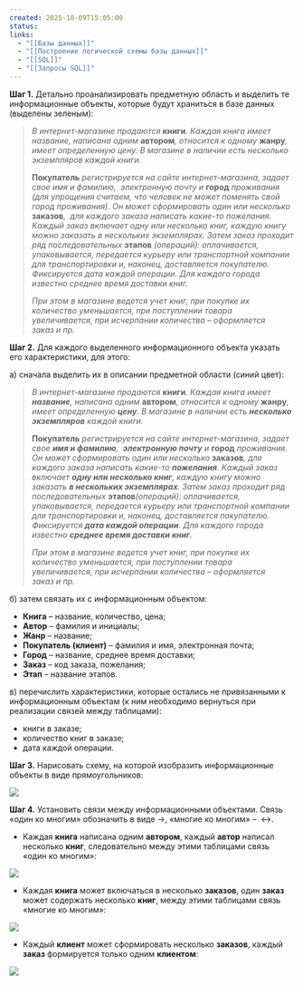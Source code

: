 ```yaml
---
created: 2025-10-09T15:05:00
status:
links:
  - "[[Базы данных]]"
  - "[[Построение логической схемы базы данных]]"
  - "[[SQL]]"
  - "[[Запросы SQL]]"
---
```

**Шаг 1.** Детально проанализировать предметную область и выделить те информационные объекты, которые будут храниться в базе данных (выделены зеленым):

> _В интернет-магазине продаются_ **книги**_. Каждая книга имеет название, написана одним_ **автором**_, относится к одному_ **жанру**_, имеет определенную цену. В магазине в наличии есть несколько экземпляров каждой книги._ 
> 
> **Покупатель** _регистрируется на сайте интернет-магазина, задает свое имя и фамилию,  электронную почту и_ **город** _проживания (для упрощения считаем, что человек не может поменять свой город проживания). Он может сформировать один или несколько_ **заказов**_,  для каждого заказа написать какие-то пожелания. Каждый заказ включает одну или несколько книг, каждую книгу можно заказать в нескольких экземплярах. Затем заказ проходит ряд последовательных_ **этапов** _(операций): оплачивается, упаковывается, передается курьеру или транспортной компании для транспортировки и, наконец, доставляется покупателю. Фиксируется дата каждой операции. Для каждого города известно среднее время доставки книг._
> 
> _При этом в магазине ведется учет книг, при покупке их количество уменьшается, при поступлении товара увеличивается, при исчерпании количества_ – _оформляется заказ и пр._

**Шаг 2.** Для каждого выделенного информационного объекта указать его характеристики, для этого:

а) сначала выделить их в описании предметной области (синий цвет): 

> _В интернет-магазине продаются_ **книги**_. Каждая книга имеет **название**, написана одним_ **автором**_, относится к одному_ **жанру**_, имеет определенную **цену**. В магазине в наличии есть **несколько экземпляров** каждой книги._ 
> 
> **Покупатель** _регистрируется на сайте интернет-магазина, задает свое **имя и фамилию**,  **электронную почту** и_ **город** _проживания. Он может сформировать один или несколько_ **заказов**_, для каждого заказа написать какие-то **пожелания**. Каждый заказ включает **одну или несколько книг**, каждую книгу можно заказать **в нескольких экземплярах**. Затем заказ проходит ряд последовательных_ **этапов**_(операций): оплачивается, упаковывается, передается курьеру или транспортной компании для транспортировки и, наконец, доставляется покупателю. Фиксируется **дата каждой операции**. Для каждого города известно **среднее время доставки книг**._
> 
> _При этом в магазине ведется учет книг, при покупке их количество уменьшается, при поступлении товара увеличивается, при исчерпании количества_ – _оформляется заказ и пр._

б) затем связать их с информационным объектом: 

- **Книга** – название, количество, цена;
- **Автор** – фамилия и инициалы;
- **Жанр** – название;
- **Покупатель (клиент)** – фамилия и имя, электронная почта;
- **Город** – название, среднее время доставки;
- **Заказ** – код заказа, пожелания;
- **Этап** – название этапов.

в) перечислить характеристики, которые остались не привязанными к информационным объектам (к ним необходимо вернуться при реализации связей между таблицами): 

- книги в заказе;
- количество книг в заказе;
- дата каждой операции.

**Шаг 3.** Нарисовать схему, на которой изобразить информационные объекты в виде прямоугольников:

![](https://ucarecdn.com/055576f4-5c29-4ee6-a836-2cc4af782e27/)

**Шаг 4.** Установить связи между информационными объектами. Связь «один ко многим» обозначить в виде →, «многие ко многим» –  ↔.

- Каждая **книга** написана одним **автором**, каждый **автор** написал несколько **книг**, следовательно между этими таблицами связь «один ко многим»:

![](https://ucarecdn.com/e1ca410d-e61c-46ac-aa01-8a170e5c53b4/)

- Каждая **книга** может включаться в несколько **заказов**, один **заказ** может содержать несколько **книг**, между этими таблицами связь «многие ко многим»:

![](https://ucarecdn.com/29da39a3-ae36-4bb4-a473-32e50a30cf1f/)

- Каждый **клиент** может сформировать несколько **заказов**, каждый **заказ** формируется только одним **клиентом**:

![](https://ucarecdn.com/8cc1f9b4-4851-4f65-8d82-9449c1d879b0/)































